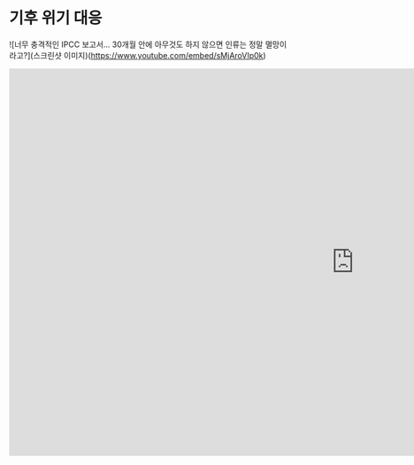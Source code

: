 

# 기후 위기 대응



![너무 충격적인 IPCC 보고서... 30개월 안에 아무것도 하지 않으면 인류는 정말 멸망이라고?](스크린샷 이미지)(https://www.youtube.com/embed/sMjAroVIp0k)

<iframe width="1245" height="700" src="https://www.youtube.com/embed/sMjAroVIp0k" title="너무 충격적인 IPCC 보고서... 30개월 안에 아무것도 하지 않으면 인류는 정말 멸망이라고?" frameborder="0" allow="accelerometer; autoplay; clipboard-write; encrypted-media; gyroscope; picture-in-picture" allowfullscreen></iframe>





